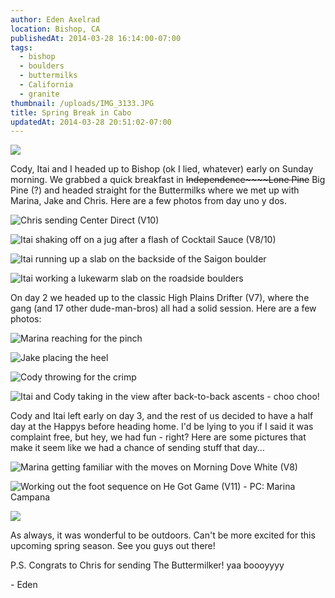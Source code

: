 ```yaml
---
author: Eden Axelrad
location: Bishop, CA
publishedAt: 2014-03-28 16:14:00-07:00
tags:
  - bishop
  - boulders
  - buttermilks
  - California
  - granite
thumbnail: /uploads/IMG_3133.JPG
title: Spring Break in Cabo
updatedAt: 2014-03-28 20:51:02-07:00
---
```


![](/uploads/IMG_3133.JPG)

Cody, Itai and I headed up to Bishop (ok I lied, whatever) early on Sunday morning. We grabbed a quick breakfast in ~~Independence~~~~Lone Pine~~ Big Pine (?) and headed straight for the Buttermilks where we met up with Marina, Jake and Chris. Here are a few photos from day uno y dos.

![Chris sending Center Direct (V10)](/uploads/IMG_3123.JPG)

![Itai shaking off on a jug after a flash of Cocktail Sauce (V8/10)](/uploads/IMG_9891.jpg)

![Itai running up a slab on the backside of the Saigon boulder](/uploads/IMG_9901.jpg)

![Itai working a lukewarm slab on the roadside boulders](/uploads/IMG_3137.JPG)

On day 2 we headed up to the classic High Plains Drifter (V7), where the gang (and 17 other dude-man-bros) all had a solid session. Here are a few photos:

![Marina reaching for the pinch](/uploads/IMG_9923.jpg)

![Jake placing the heel](/uploads/IMG_9935.jpg)

![Cody throwing for the crimp](/uploads/IMG_9934.jpg)

![Itai and Cody taking in the view after back-to-back ascents - choo choo!](/uploads/IMG_3149.JPG)

Cody and Itai left early on day 3, and the rest of us decided to have a half day at the Happys before heading home. I'd be lying to you if I said it was complaint free, but hey, we had fun - right? Here are some pictures that make it seem like we had a chance of sending stuff that day...

![Marina getting familiar with the moves on Morning Dove White (V8)](/uploads/IMG_3181.JPG)

![Working out the foot sequence on He Got Game (V11) - PC: Marina Campana](/uploads/IMG_3216.JPG)

![](/uploads/IMG_3157.JPG)

As always, it was wonderful to be outdoors. Can't be more excited for this upcoming spring season. See you guys out there!

P.S. Congrats to Chris for sending The Buttermilker! yaa boooyyyy

\- Eden
